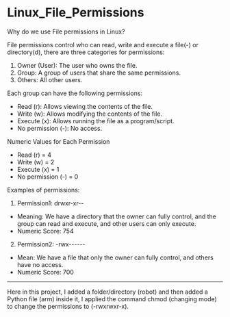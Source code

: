 # Linux_File_Permissions

Why do we use File permissions in Linux?

File permissions control who can read, write and execute a file(-) or directory(d), there are three categories for permissions:

1. Owner (User): The user who owns the file.
2. Group: A group of users that share the same permissions.
3. Others: All other users.

Each group can have the following permissions:
- Read (r): Allows viewing the contents of the file.
- Write (w): Allows modifying the contents of the file.
- Execute (x): Allows running the file as a program/script.
- No permission (-): No access.

Numeric Values for Each Permission
- Read (r) = 4
- Write (w) = 2
- Execute (x) = 1
- No permission (-) = 0

Examples of permissions:
1. Permission1: drwxr-xr--
- Meaning: We have a directory that the owner can fully control, and the group can read and execute, and other users can only execute.
- Numeric Score: 754

2. Permission2: -rwx------
- Mean: We have a file that only the owner can fully control, and others have no access.
- Numeric Score: 700
__________________________________________________________________
Here in this project, I added a folder/directory (robot) and then added a Python file (arm) inside it, I applied the command chmod (changing mode) to change the permissions to (-rwxrwxr-x).

